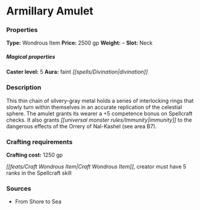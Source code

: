 ﻿---
Title: "Armillary Amulet"
Type: "Wondrous Item"
Price: "2500 gp"
Weight: "–"
Slot: "Neck"
Caster level: "5"
Aura: "faint divination"
Description: |
  "This thin chain of silvery-gray metal holds a series of interlocking rings that slowly turn within themselves in an accurate replication of the celestial sphere. The amulet grants its wearer a +5 competence bonus on Spellcraft checks. It also grants immunity to the dangerous effects of the Orrery of Nal-Kashel (see area B7)."
Crafting cost: "1250 gp"
Sources: "['From Shore to Sea']"
---

# Armillary Amulet

### Properties

**Type:** Wondrous Item **Price:** 2500 gp **Weight:** – **Slot:** Neck

##### Magical properties

**Caster level:** 5 **Aura:** faint _[[spells/Divination|divination]]_

### Description

This thin chain of silvery-gray metal holds a series of interlocking rings that slowly turn within themselves in an accurate replication of the celestial sphere. The amulet grants its wearer a +5 competence bonus on Spellcraft checks. It also grants _[[universal monster rules/Immunity|immunity]]_ to the dangerous effects of the Orrery of Nal-Kashel (see area B7).

### Crafting requirements

**Crafting cost:** 1250 gp

_[[feats/Craft Wondrous Item|Craft Wondrous Item]]_, creator must have 5 ranks in the Spellcraft skill

### Sources

* From Shore to Sea